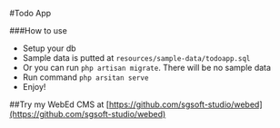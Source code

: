#Todo App

###How to use
- Setup your db
- Sample data is putted at ```resources/sample-data/todoapp.sql```
- Or you can run ```php artisan migrate```. There will be no sample data
- Run command ```php arsitan serve```
- Enjoy!

##Try my WebEd CMS at 
[https://github.com/sgsoft-studio/webed](https://github.com/sgsoft-studio/webed)